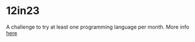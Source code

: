 # 12in23
A challenge to try at least one programming language per month. More info [here](https://exercism.org/challenges/12in23)
